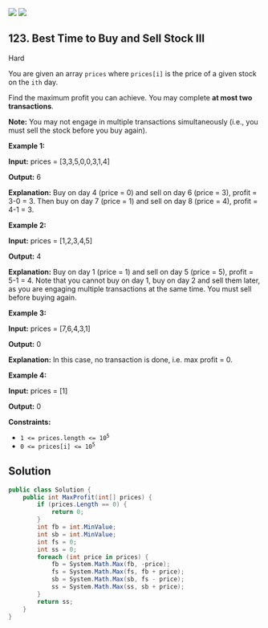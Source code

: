 [![](https://img.shields.io/github/stars/LeetCode-Top-Interview-150/LeetCode-Top-Interview-150?label=Stars&style=flat-square)](https://github.com/LeetCode-Top-Interview-150/LeetCode-Top-Interview-150)
[![](https://img.shields.io/github/forks/LeetCode-Top-Interview-150/LeetCode-Top-Interview-150?label=Fork%20me%20on%20GitHub%20&style=flat-square)](https://github.com/LeetCode-Top-Interview-150/LeetCode-Top-Interview-150/fork)

## 123\. Best Time to Buy and Sell Stock III

Hard

You are given an array `prices` where `prices[i]` is the price of a given stock on the `ith` day.

Find the maximum profit you can achieve. You may complete **at most two transactions**.

**Note:** You may not engage in multiple transactions simultaneously (i.e., you must sell the stock before you buy again).

**Example 1:**

**Input:** prices = [3,3,5,0,0,3,1,4]

**Output:** 6

**Explanation:** Buy on day 4 (price = 0) and sell on day 6 (price = 3), profit = 3-0 = 3. Then buy on day 7 (price = 1) and sell on day 8 (price = 4), profit = 4-1 = 3.

**Example 2:**

**Input:** prices = [1,2,3,4,5]

**Output:** 4

**Explanation:** Buy on day 1 (price = 1) and sell on day 5 (price = 5), profit = 5-1 = 4. Note that you cannot buy on day 1, buy on day 2 and sell them later, as you are engaging multiple transactions at the same time. You must sell before buying again. 

**Example 3:**

**Input:** prices = [7,6,4,3,1]

**Output:** 0

**Explanation:** In this case, no transaction is done, i.e. max profit = 0. 

**Example 4:**

**Input:** prices = [1]

**Output:** 0 

**Constraints:**

*   <code>1 <= prices.length <= 10<sup>5</sup></code>
*   <code>0 <= prices[i] <= 10<sup>5</sup></code>

## Solution

```csharp
public class Solution {
    public int MaxProfit(int[] prices) {
        if (prices.Length == 0) {
            return 0;
        }
        int fb = int.MinValue;
        int sb = int.MinValue;
        int fs = 0;
        int ss = 0;
        foreach (int price in prices) {
            fb = System.Math.Max(fb, -price);
            fs = System.Math.Max(fs, fb + price);
            sb = System.Math.Max(sb, fs - price);
            ss = System.Math.Max(ss, sb + price);
        }
        return ss;
    }
}
```